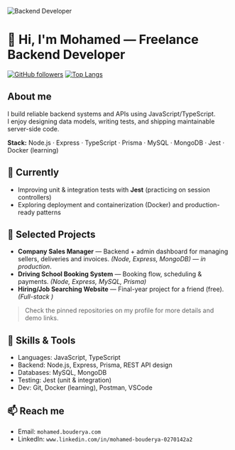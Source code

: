 ![Backend Developer](https://github.com/CipherXCoder/CipherXCoder/blob/main/Navy%20Blue%20Geometric%20Technology%20LinkedIn%20Banner2.png)

# 👋 Hi, I'm Mohamed — Freelance Backend Developer

[![GitHub followers](https://img.shields.io/github/followers/CipherXCoder?label=follow&style=social)](https://github.com/CipherXCoder)
[![Top Langs](https://github-readme-stats.vercel.app/api/top-langs/?username=CipherXCoder&layout=compact)](https://github.com/CipherXCoder)

## About me
I build reliable backend systems and APIs using JavaScript/TypeScript.  
I enjoy designing data models, writing tests, and shipping maintainable server-side code.

**Stack:** Node.js · Express · TypeScript · Prisma · MySQL · MongoDB · Jest · Docker (learning)

## 🔭 Currently
- Improving unit & integration tests with **Jest** (practicing on session controllers)  
- Exploring deployment and containerization (Docker) and production-ready patterns

## 🚀 Selected Projects
- **Company Sales Manager** — Backend + admin dashboard for managing sellers, deliveries and invoices. *(Node, Express, MongoDB)* — _in production_.  
- **Driving School Booking System** — Booking flow, scheduling & payments. *(Node, Express, MySQL, Prisma)*  
- **Hiring/Job Searching Website** — Final-year project for a friend (free). *(Full-stack )*

> Check the pinned repositories on my profile for more details and demo links.

## 🧰 Skills & Tools
- Languages: JavaScript, TypeScript  
- Backend: Node.js, Express, Prisma, REST API design  
- Databases: MySQL, MongoDB  
- Testing: Jest (unit & integration)  
- Dev: Git, Docker (learning), Postman, VSCode

## 📫 Reach me
- Email: `mohamed.bouderya.com`  
- LinkedIn: `www.linkedin.com/in/mohamed-bouderya-0270142a2`  
